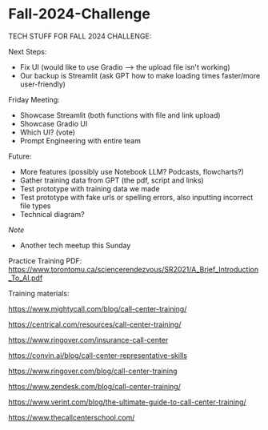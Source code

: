 # Fall-2024-Challenge

TECH STUFF FOR FALL 2024 CHALLENGE:

Next Steps:

- Fix UI (would like to use Gradio --> the upload file isn't working)
- Our backup is Streamlit (ask GPT how to make loading times faster/more user-friendly)

Friday Meeting:

- Showcase Streamlit (both functions with file and link upload)
- Showcase Gradio UI
- Which UI? (vote)
- Prompt Engineering with entire team

Future:

- More features (possibly use Notebook LLM? Podcasts, flowcharts?)
- Gather training data from GPT (the pdf, script and links)
- Test prototype with training data we made
- Test prototype with fake urls or spelling errors, also inputting incorrect file types
- Technical diagram?

*Note*
- Another tech meetup this Sunday

Practice Training PDF: https://www.torontomu.ca/sciencerendezvous/SR2021/A_Brief_Introduction_To_AI.pdf

Training materials:

https://www.mightycall.com/blog/call-center-training/

https://centrical.com/resources/call-center-training/

https://www.ringover.com/insurance-call-center

https://convin.ai/blog/call-center-representative-skills

https://www.ringover.com/blog/call-center-training

https://www.zendesk.com/blog/call-center-training/

https://www.verint.com/blog/the-ultimate-guide-to-call-center-training/

https://www.thecallcenterschool.com/

